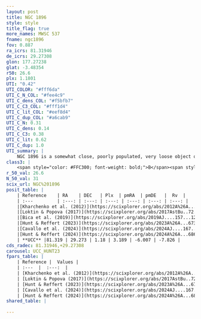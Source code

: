 ```yaml
---
layout: post
title: NGC 1896
style: style
title_flag: true
more_names: MWSC 537
fname: ngc1896
fov: 0.887
ra_icrs: 81.31946
de_icrs: 29.27308
glon: 177.27238
glat: -3.48354
r50: 26.6
plx: 1.1801
UTI: "0.42"
UTI_COLOR: "#fff6da"
UTI_C_N_COL: "#fee4c9"
UTI_C_dens_COL: "#f5bfb7"
UTI_C_C3_COL: "#fff1d4"
UTI_C_lit_COL: "#eef8d4"
UTI_C_dup_COL: "#a6cab9"
UTI_C_N: 0.31
UTI_C_dens: 0.14
UTI_C_C3: 0.38
UTI_C_lit: 0.62
UTI_C_dup: 1.0
UTI_summary: |
    NGC 1896 is a somewhat close, poorly populated, very loose object of low C3 quality. It is moderately studied in the literature.
class3: |
    <span style="color: #FFC300; font-weight: bold;">B</span><span style="color: red; font-weight: bold;">C</span>
r_50_val: 26.6
N_50_val: 31
scix_url: NGC%201896
posit_table: |
    | Reference    | RA    | DEC   | Plx  | pmRA  | pmDE   |  Rv  |
    | :---         | :---: | :---: | :---: | :---: | :---: | :---: |
    |[Kharchenko et al. (2012)](https://scixplorer.org/abs/2012A%26A...543A.156K) | 81.414 | 29.26 | -- | 1.18 | -1.39 | -- |
    |[Loktin & Popova (2017)](https://scixplorer.org/abs/2017AstBu..72..257L) | 81.42 | 29.329 | -- | 0.524 | -1.241 | -- |
    |[Bica et al. (2019)](https://scixplorer.org/abs/2019AJ....157...12B) | 81.409 | 29.298 | -- | -- | -- | -- |
    |[Hunt & Reffert (2023)](https://scixplorer.org/abs/2023A%26A...673A.114H) | 81.475 | 29.228 | 1.172 | 3.219 | -6.04 | -9.316 |
    |[Cavallo et al. (2024)](https://scixplorer.org/abs/2024AJ....167...12C) | 81.252 | 29.436 | 1.186 | -- | -- | -- |
    |[Hunt & Reffert (2024)](https://scixplorer.org/abs/2024A%26A...686A..42H) | 81.475 | 29.228 | 1.172 | 3.219 | -6.04 | -9.316 |
    | **UCC** |81.319 | 29.273 | 1.18 | 3.189 | -6.007 | -7.826 | 
cds_radec: 81.31946,+29.27308
carousel: UCC_HUNT23
fpars_table: |
    | Reference |  Values |
    | :---  |  :---:  |
    | [Kharchenko et al. (2012)](https://scixplorer.org/abs/2012A%26A...543A.156K) | `e_bv=0.6, distance=2600, log_age=9.1` |
    | [Loktin & Popova (2017)](https://scixplorer.org/abs/2017AstBu..72..257L) | `E(B-V)=0.345, Dmod=11.948, logt=9.19` |
    | [Hunt & Reffert (2023)](https://scixplorer.org/abs/2023A%26A...673A.114H) | `AV50=0.846, diffAV50=0.513, MOD50=9.517, logAge50=8.376` |
    | [Cavallo et al. (2024)](https://scixplorer.org/abs/2024AJ....167...12C) | `AV50=0.75, dMod50=9.67, logAge50=8.64, [Fe/H]50=0.36` |
    | [Hunt & Reffert (2024)](https://scixplorer.org/abs/2024A%26A...686A..42H) | `MassJ=40.9018` |
shared_table: |
    
---
```

